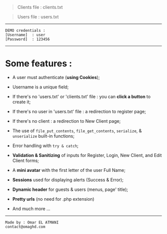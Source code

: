 > Clients file     : clients.txt

> Users file       : users.txt

---

    DEMO credentials :
    [Username]  : user
    [Password]  : 123456

---

# Some features :

* A user must authenticate (**using Cookies**);

* Username is a unique field;

* If there's no 'users.txt' or 'clients.txt' file : you can **click a button** to create it;

* If there's no user in 'users.txt' file : a redirection to register page;

* If there's no client : a redirection to New Client page;

* The use of `file_put_contents`, `file_get_contents`, `serialize`, & `unserialize` built-in functions;

* Error handling with `try & catch`;

* **Validation & Sanitizing** of inputs for Register, Login, New Client, and Edit Client forms;

* A **mini avatar** with the first letter of the user Full Name;

* **Sessions** used for displaying alerts (Success & Error);

* **Dynamic header** for guests & users (menus, page' title);

* **Pretty urls** (no need for .php extension)

* And much more ...

---
    Made by : Omar EL ATMANI
    contact@omaghd.com

